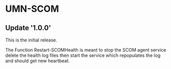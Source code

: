 # UMN-SCOM

## Update '1.0.0'

This is the initial release.

The Function Restart-SCOMHealth is meant to stop the SCOM agent service delete the health log files then start the service which repopulates the log and should get new heartbeat.
